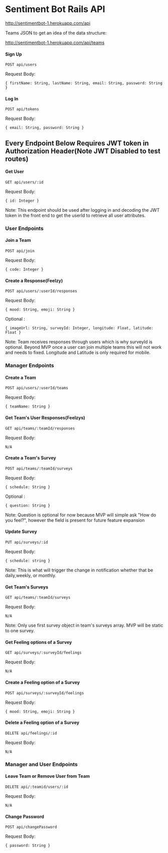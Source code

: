 # Sentiment Bot Rails API

<http://sentimentbot-1.herokuapp.com/api>

Teams JSON to get an idea of the data structure:

<http://sentimentbot-1.herokuapp.com/api/teams>

#### Sign Up

```
POST api/users
```
Request Body:

```
{ firstName: String, lastName: String, email: String, password: String }
```

#### Log In

```
POST api/tokens
```
Request Body:

```
{ email: String, password: String }
```

## Every Endpoint Below Requires JWT token in Authorization Header(Note JWT Disabled to test routes)


#### Get User

```
GET api/users/:id
```
Request Body:

```
{ id: Integer }
```

Note: This endpoint should be used after logging in and decoding the JWT
token in the front end to get the userId to retrieve all user attributes. 

### User Endpoints 

#### Join a Team

```
POST api/join
```
Request Body:

```
{ code: Integer }
``` 

#### Create a Response(Feelzy)

```
POST api/users/:userId/responses
```
Request Body:

```
{ mood: String, emoji: String }
```
 Optional :

```
{ imageUrl: String, surveyId: Integer, longitude: Float, latitude: Float }
```

Note: Team receives responses through users
which is why surveyId is optional.
Beyond MVP once a user can join multiple teams
this will not work and needs to fixed. Longitude and Latitude is only required for mobile.

### Manager Endpoints

#### Create a Team

```
POST api/users/:userId/teams
```
Request Body:

```
{ teamName: String }
```

#### Get Team's User Responses(Feelzys)

```
GET api/teams/:teamId/responses
```
Request Body:

```
N/A
```

#### Create a Team's Survey

```
POST api/teams/:teamId/surveys
```
Request Body:

```
{ schedule: String }
```

Optional :

```
{ question: String }
```
Note: Question is optional for now because MVP will 
simple ask "How do you feel?", however the field is
present for future feature expansion


#### Update Survey

```
PUT api/surveys/:id
```
Request Body:

```
{ schedule: string }
```

Note: This is what will trigger the change in notification 
whether that be daily,weekly, or monthly.

#### Get Team's Surveys

```
GET api/teams/:teamId/surveys
```
Request Body:

```
N/A
```

Note: Only use first survey object in team's surveys array. MVP will be static to one survey.


#### Get Feeling options of a Survey
   
```
GET api/surveys/:surveyId/feelings
```
Request Body:

```
N/A
```


#### Create a Feeling option of a Survey
   
```
POST api/surveys/:surveyId/feelings
```
Request Body:

```
{ mood: String, emoji: String }
```

#### Delete a Feeling option of a Survey
   
```
DELETE api/feelings/:id
```
Request Body:

```
N/A
```

### Manager and User Endpoints

#### Leave Team or Remove User from Team
```
DELETE api/:teamid/users/:id
```
Request Body:

```
N/A
```

#### Change Password
```
POST api/changePassword
```
Request Body:

```
{ password: String }
```